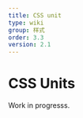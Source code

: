 ```yaml
---
title: CSS unit
type: wiki
group: 样式
order: 3.3
version: 2.1
---
```


# CSS Units

Work in progresss.
